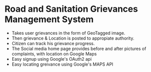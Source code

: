 # Road and Sanitation Grievances Management System


* Takes user grievances in the form of GeoTagged image.
* Then grievance & Location is posted to appropiate authority.
* Citizen can track his grievance progress.
* The Social media home page provides before and after pictures of complaints, 
   with location on Google Maps
* Easy signup using Google's OAuth2 api
* Easy locating greivance using Google's MAPS API
